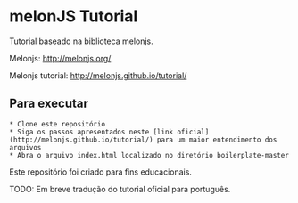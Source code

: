 melonJS Tutorial
=================

Tutorial baseado na biblioteca melonjs.

Melonjs: http://melonjs.org/

Melonjs tutorial: http://melonjs.github.io/tutorial/

## Para executar

    * Clone este repositório
    * Siga os passos apresentados neste [link oficial] (http://melonjs.github.io/tutorial/) para um maior entendimento dos arquivos
    * Abra o arquivo index.html localizado no diretório boilerplate-master

Este repositório foi criado para fins educacionais.

TODO: Em breve tradução do tutorial oficial para português.
    
